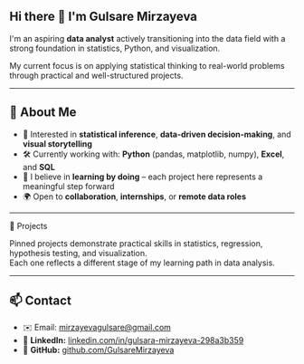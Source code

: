 ## Hi there 👋 I'm Gulsare Mirzayeva

I'm an aspiring **data analyst** actively transitioning into the data field with a strong foundation in statistics, Python, and visualization.

My current focus is on applying statistical thinking to real-world problems through practical and well-structured projects.

---

## 📌 About Me

- 🎯 Interested in **statistical inference**, **data-driven decision-making**, and **visual storytelling**
- 🛠️ Currently working with: **Python** (pandas, matplotlib, numpy), **Excel**, and **SQL**
- 🧠 I believe in **learning by doing** – each project here represents a meaningful step forward
- 🌍 Open to **collaboration**, **internships**, or **remote data roles**

---
📌 Projects

Pinned projects demonstrate practical skills in statistics, regression, hypothesis testing, and visualization.  
Each one reflects a different stage of my learning path in data analysis.

---

## 📫 Contact

- ✉️ Email: mirzayevagulsare@gmail.com
- 🔗 **LinkedIn:** [linkedin.com/in/gulsara-mirzayeva-298a3b359](https://www.linkedin.com/in/gulsara-mirzayeva-298a3b359/)  
- 🔗 **GitHub:** [github.com/GulsareMirzayeva](https://github.com/GulsareMirzayeva)
